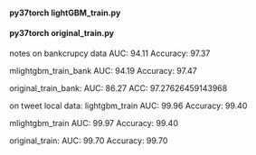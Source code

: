 #### py37torch lightGBM_train.py
#### py37torch original_train.py
notes
on bankcrupcy data
AUC: 94.11
Accuracy: 97.37

mlightgbm_train_bank
AUC: 94.19
Accuracy: 97.47

original_train_bank:
AUC: 86.27
ACC: 97.27626459143968

on tweet local data:
lightgbm_train
AUC: 99.96
Accuracy: 99.40

mlightgbm_train
AUC: 99.97
Accuracy: 99.40

original_train:
AUC: 99.70
Accuracy: 99.70